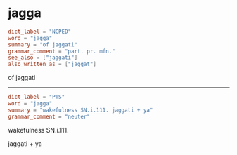 # jagga

``` toml
dict_label = "NCPED"
word = "jagga"
summary = "of jaggati"
grammar_comment = "part. pr. mfn."
see_also = ["jaggati"]
also_written_as = ["jaggat"]
```

of jaggati

--------------------

``` toml
dict_label = "PTS"
word = "jagga"
summary = "wakefulness SN.i.111. jaggati + ya"
grammar_comment = "neuter"
```

wakefulness SN.i.111.

jaggati \+ ya

